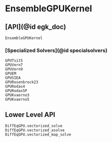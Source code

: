 # EnsembleGPUKernel

## [API](@id egk_doc)

```@docs
EnsembleGPUKernel
```

### [Specialized Solvers](@id specialsolvers)

```@docs
GPUTsit5
GPUVern7
GPUVern9
GPUEM
GPUSIEA
GPURosenbrock23
GPURodas4
GPURodas5P
GPUKvaerno3
GPUKvaerno5
```

## Lower Level API

```@docs
DiffEqGPU.vectorized_solve
DiffEqGPU.vectorized_asolve
DiffEqGPU.vectorized_map_solve
```
